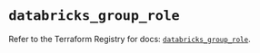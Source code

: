 # `databricks_group_role`

Refer to the Terraform Registry for docs: [`databricks_group_role`](https://registry.terraform.io/providers/databricks/databricks/1.36.1/docs/resources/group_role).
